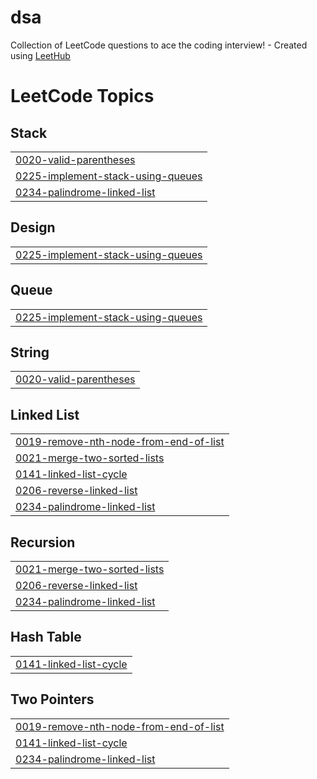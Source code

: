 # dsa
Collection of LeetCode questions to ace the coding interview! - Created using [LeetHub](https://github.com/QasimWani/LeetHub)

<!---LeetCode Topics Start-->
# LeetCode Topics
## Stack
|  |
| ------- |
| [0020-valid-parentheses](https://github.com/pratham15541/dsa/tree/master/0020-valid-parentheses) |
| [0225-implement-stack-using-queues](https://github.com/pratham15541/dsa/tree/master/0225-implement-stack-using-queues) |
| [0234-palindrome-linked-list](https://github.com/pratham15541/dsa/tree/master/0234-palindrome-linked-list) |
## Design
|  |
| ------- |
| [0225-implement-stack-using-queues](https://github.com/pratham15541/dsa/tree/master/0225-implement-stack-using-queues) |
## Queue
|  |
| ------- |
| [0225-implement-stack-using-queues](https://github.com/pratham15541/dsa/tree/master/0225-implement-stack-using-queues) |
## String
|  |
| ------- |
| [0020-valid-parentheses](https://github.com/pratham15541/dsa/tree/master/0020-valid-parentheses) |
## Linked List
|  |
| ------- |
| [0019-remove-nth-node-from-end-of-list](https://github.com/pratham15541/dsa/tree/master/0019-remove-nth-node-from-end-of-list) |
| [0021-merge-two-sorted-lists](https://github.com/pratham15541/dsa/tree/master/0021-merge-two-sorted-lists) |
| [0141-linked-list-cycle](https://github.com/pratham15541/dsa/tree/master/0141-linked-list-cycle) |
| [0206-reverse-linked-list](https://github.com/pratham15541/dsa/tree/master/0206-reverse-linked-list) |
| [0234-palindrome-linked-list](https://github.com/pratham15541/dsa/tree/master/0234-palindrome-linked-list) |
## Recursion
|  |
| ------- |
| [0021-merge-two-sorted-lists](https://github.com/pratham15541/dsa/tree/master/0021-merge-two-sorted-lists) |
| [0206-reverse-linked-list](https://github.com/pratham15541/dsa/tree/master/0206-reverse-linked-list) |
| [0234-palindrome-linked-list](https://github.com/pratham15541/dsa/tree/master/0234-palindrome-linked-list) |
## Hash Table
|  |
| ------- |
| [0141-linked-list-cycle](https://github.com/pratham15541/dsa/tree/master/0141-linked-list-cycle) |
## Two Pointers
|  |
| ------- |
| [0019-remove-nth-node-from-end-of-list](https://github.com/pratham15541/dsa/tree/master/0019-remove-nth-node-from-end-of-list) |
| [0141-linked-list-cycle](https://github.com/pratham15541/dsa/tree/master/0141-linked-list-cycle) |
| [0234-palindrome-linked-list](https://github.com/pratham15541/dsa/tree/master/0234-palindrome-linked-list) |
<!---LeetCode Topics End-->